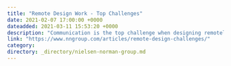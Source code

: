 ```yaml
---
title: "Remote Design Work - Top Challenges"
date: 2021-02-07 17:00:00 +0000
dateadded: 2021-03-11 15:53:20 +0000
description: "Communication is the top challenge when designing remotely, according to 213 UX professionals. Receiving feedback, replicating informal conversations, and maintaining a clear direction on projects were the biggest communication concerns."
link: "https://www.nngroup.com/articles/remote-design-challenges/"
category:
directory: _directory/nielsen-norman-group.md
---
```


